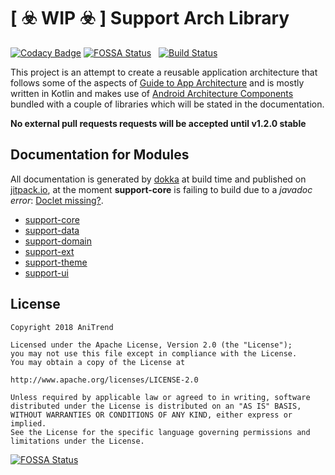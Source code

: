 # [ :biohazard: WIP :biohazard: ] Support Arch Library

[![Codacy Badge](https://api.codacy.com/project/badge/Grade/0543920046dd4a7f9f9aa3467876c640)](https://www.codacy.com/app/AniTrend/support-arch?utm_source=github.com&amp;utm_medium=referral&amp;utm_content=AniTrend/support-arch&amp;utm_campaign=Badge_Grade) [![FOSSA Status](https://app.fossa.io/api/projects/git%2Bgithub.com%2FAniTrend%2Fsupport-arch.svg?type=shield)](https://app.fossa.io/projects/git%2Bgithub.com%2FAniTrend%2Fsupport-arch?ref=badge_shield)
&nbsp; [![Build Status](https://travis-ci.org/AniTrend/support-arch.svg?branch=master)](https://travis-ci.org/AniTrend/support-arch)

This project is an attempt to create a reusable application architecture that follows some of the aspects of [Guide to App Architecture](https://developer.android.com/jetpack/docs/guide) and is mostly written in Kotlin and makes use of [Android Architecture Components](https://developer.android.com/topic/libraries/architecture/) bundled with a couple of libraries which will be stated in the documentation.

__No external pull requests requests will be accepted until v1.2.0 stable__

## Documentation for Modules

All documentation is generated by [dokka](https://github.com/Kotlin/dokka) at build time and published on [jitpack.io](https://jitpack.io/), at the moment **support-core** is failing to build due to a _javadoc error_: [Doclet missing?](https://github.com/Kotlin/dokka/issues/294#issuecomment-542794445).

- [support-core](https://javadoc.jitpack.io/com/github/anitrend/support-arch/support-core/1.2.0-rc07/javadoc)
- [support-data](https://javadoc.jitpack.io/com/github/anitrend/support-arch/support-data/1.2.0-rc07/javadoc)
- [support-domain](https://javadoc.jitpack.io/com/github/anitrend/support-arch/support-domain/1.2.0-rc07/javadoc)
- [support-ext](https://javadoc.jitpack.io/com/github/anitrend/support-arch/support-ext/1.2.0-rc07/javadoc)
- [support-theme](https://javadoc.jitpack.io/com/github/anitrend/support-arch/support-theme/1.2.0-rc07/javadoc)
- [support-ui](https://javadoc.jitpack.io/com/github/anitrend/support-arch/support-ui/1.2.0-rc07/javadoc)

## License

```
Copyright 2018 AniTrend

Licensed under the Apache License, Version 2.0 (the "License");
you may not use this file except in compliance with the License.
You may obtain a copy of the License at

http://www.apache.org/licenses/LICENSE-2.0

Unless required by applicable law or agreed to in writing, software
distributed under the License is distributed on an "AS IS" BASIS,
WITHOUT WARRANTIES OR CONDITIONS OF ANY KIND, either express or implied.
See the License for the specific language governing permissions and
limitations under the License.
```


[![FOSSA Status](https://app.fossa.io/api/projects/git%2Bgithub.com%2FAniTrend%2Fsupport-arch.svg?type=large)](https://app.fossa.io/projects/git%2Bgithub.com%2FAniTrend%2Fsupport-arch?ref=badge_large)